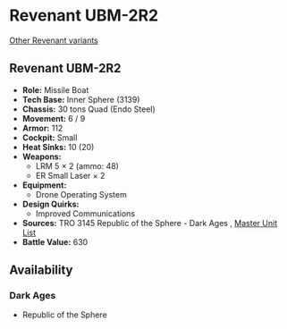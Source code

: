 # Revenant UBM-2R2 

[Other Revenant variants](../revenant.md) 

## Revenant UBM-2R2 

- **Role:** Missile Boat 
- **Tech Base:** Inner Sphere (3139) 
- **Chassis:** 30 tons Quad (Endo Steel) 
- **Movement:** 6 / 9 
- **Armor:** 112 
- **Cockpit:** Small 
- **Heat Sinks:** 10 (20) 
- **Weapons:** 
  - LRM 5 × 2 (ammo: 48) 
  - ER Small Laser × 2 
- **Equipment:** 
  - Drone Operating System 
- **Design Quirks:** 
  - Improved Communications 
- **Sources:** TRO 3145 Republic of the Sphere - Dark Ages , [Master Unit List](http://masterunitlist.info/Unit/Details/6714/revenant-ubm-2r2) 
- **Battle Value:** 630 

## Availability 

### Dark Ages 

- Republic of the Sphere 

